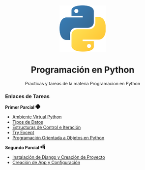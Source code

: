 <p align="center"><img src="readme+/pylogo.png" height="150px" width="150px"></p>
<h1 align="center">Programación en Python</h1>
<p align="center">Practicas y tareas de la materia Programacion en Python</p>
<p><h3>Enlaces de Tareas</h3></p>

 <b>Primer Parcial</b>   <img src="readme+/py.png" height="15px" width="15px">
- [Ambiente Virtual Python](https://drive.google.com/open?id=1bTmvgCMVrxyAJB2Us5iCsKWob4-Tir6A)
- [Tipos de Datos](https://drive.google.com/open?id=1iNdxHFm8dS-ilK-PadzvpW0R4_lBzinw)
- [Estructuras de Control e Iteración](https://drive.google.com/open?id=1AvAEwKSBe1vACzmHaJaSKMZCw8sxzBjg)
- [Try Except](https://drive.google.com/open?id=1u1jTohBZ8XmVvscK-Pva65x_YEvci9Sl)
- [Programación Orientada a Objetos en Python](https://drive.google.com/open?id=1soK3WJkzCkgZ_AFHImfbyCr2Zg96xchG)

<b>Segundo Parcial</b>   <img src="readme+/dj.png" height="15px" width="15px">
- [Instalación de Django y Creación de Proyecto](https://drive.google.com/file/d/1KuYnKsHkOGSArP8z9ElwabJl8rSQW3b6/view)
- [Creación de App y Configuración](https://drive.google.com/file/d/1EhpR1pd1Nkk4sFIp9qhK7R6i9rDJl4Zn/view)
